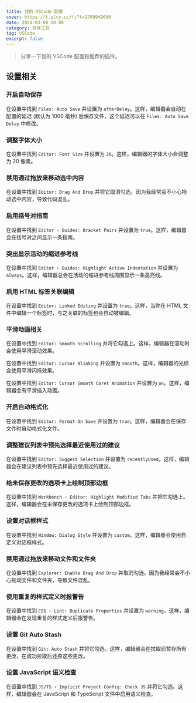 ```yaml
---
title: 我的 VSCode 配置
cover: https://t.alcy.cc/fj?t=1709949600
date: 2024-03-09 10:00
category: 软件工具
tag: VSCode
excerpt: false 
---
```


> 分享一下我的 VSCode 配置和推荐的插件。

## 设置相关

### 开启自动保存

在设置中找到 `Files: Auto Save` 并设置为 `afterDelay`。这样，编辑器会自动在配置的延迟 (默认为 1000 毫秒) 后保存文件，这个延迟可以在 `Files: Auto Save Delay` 中修改。

### 调整字体大小

在设置中找到 `Editor: Font Size` 并设置为 `20`。这样，编辑器的字体大小会调整为 20 像素。

### 禁用通过拖放来移动选中内容

在设置中找到 `Editor: Drag And Drop` 并将它取消勾选。因为我经常会不小心拖动选中内容，导致代码混乱。

### 启用括号对指南

在设置中找到 `Editor › Guides: Bracket Pairs` 并设置为 `true`。这样，编辑器会在括号对之间显示一条指南。

### 突出显示活动的缩进参考线

在设置中找到 `Editor › Guides: Highlight Active Indentation` 并设置为 `always`。这样，编辑器总会在活动的缩进参考线周围显示一条高亮线。

### 启用 HTML 标签关联编辑

在设置中找到 `Editor: Linked Editing` 并设置为 `true`。这样，当你在 HTML 文件中编辑一个标签时，与之关联的标签也会自动被编辑。

### 平滑动画相关

在设置中找到 `Editor: Smooth Scrolling` 并将它勾选上。这样，编辑器在滚动时会使用平滑滚动效果。

在设置中找到 `Editor: Cursor Blinking` 并设置为 `smooth`。这样，编辑器的光标会使用平滑闪烁效果。

在设置中找到 `Editor: Cursor Smooth Caret Animation` 并设置为 `on`。这样，编辑器会有平滑插入动画。

### 开启自动格式化

在设置中找到 `Editor: Format On Save` 并设置为 `true`。这样，编辑器会在保存文件时自动格式化文件。

### 调整建议列表中预先选择最近使用过的建议

在设置中找到 `Editor: Suggest Selection` 并设置为 `recentlyUsed`。这样，编辑器会在建议列表中预先选择最近使用过的建议。

### 给未保存更改的选项卡上绘制顶部边框

在设置中找到 `Workbench › Editor: Highlight Modified Tabs` 并把它勾选上。这样，编辑器会在未保存更改的选项卡上绘制顶部边框。

### 设置对话框样式

在设置中找到 `Window: Dialog Style` 并设置为 `custom`。这样，编辑器会使用自定义对话框样式。

### 禁用通过拖放来移动文件和文件夹

在设置中找到 `Explorer: Enable Drag And Drop` 并取消勾选。因为我经常会不小心拖动文件和文件夹，导致文件混乱。

### 使用重复的样式定义时报警告

在设置中找到 `CSS › Lint: Duplicate Properties` 并设置为 `warning`。这样，编辑器会在发现重复的样式定义后报警告。

### 设置 Git Auto Stash

在设置中找到 `Git: Auto Stash` 并将它勾选。这样，编辑器会在拉取前暂存所有更改，在成功拉取后还原这些更改。

### 设置 JavaScript 语义检查

在设置中找到 `JS/TS › Implicit Project Config: Check JS` 并将它勾选。这样，编辑器会在 JavaScript 和 TypeScript 文件中启用语义检查。